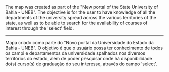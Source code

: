 The map was created as part of the "New portal of the State University of Bahia - UNEB". The objective is for the user to have knowledge of all the departments of the university spread across the various territories of the state, as well as to be able to search for the availability of courses of interest through the 'select' field.
***
Mapa criado como parte do "Novo portal da Universidade do Estado da Bahia - UNEB". O objetivo é que o usuário possa ter conhecimento de todos os campi e departamentos da universidade spalhados nos diversos territórios do estado, além de poder pesquisar onde há disponibilidade do(s) curso(s) de graduação do seu interesse, através do campo 'select'.

